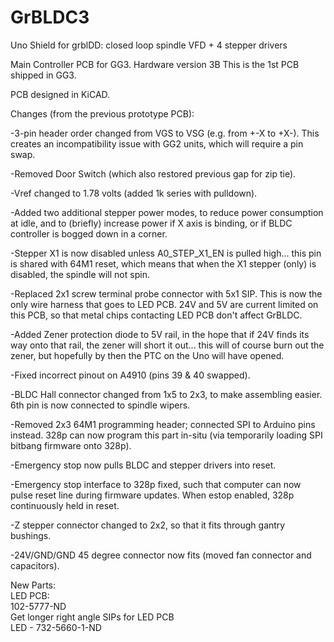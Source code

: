 # GrBLDC3
Uno Shield for grblDD: closed loop spindle VFD + 4 stepper drivers

Main Controller PCB for GG3.  Hardware version 3B
This is the 1st PCB shipped in GG3.

PCB designed in KiCAD.

Changes (from the previous prototype PCB):

-3-pin header order changed from VGS to VSG (e.g. from +-X to +X-).  This creates an incompatibility issue with GG2 units, which will require a pin swap.

-Removed Door Switch (which also restored previous gap for zip tie).

-Vref changed to 1.78 volts (added 1k series with pulldown).

-Added two additional stepper power modes, to reduce power consumption at idle, and to (briefly) increase power if X axis is binding, or if BLDC controller is bogged down in a corner.

-Stepper X1 is now disabled unless A0_STEP_X1_EN is pulled high... this pin is shared with 64M1 reset, which means that when the X1 stepper (only) is disabled, the spindle will not spin.

-Replaced 2x1 screw terminal probe connector with 5x1 SIP.  This is now the only wire harness that goes to LED PCB.  24V and 5V are current limited on this PCB, so that metal chips contacting LED PCB don't affect GrBLDC.

-Added Zener protection diode to 5V rail, in the hope that if 24V finds its way onto that rail, the zener will short it out... this will of course burn out the zener, but hopefully by then the PTC on the Uno will have opened.

-Fixed incorrect pinout on A4910 (pins 39 & 40 swapped).

-BLDC Hall connector changed from 1x5 to 2x3, to make assembling easier.  6th pin is now connected to spindle wipers.

-Removed 2x3 64M1 programming header; connected SPI to Arduino pins instead.  328p can now program this part in-situ (via temporarily loading SPI bitbang firmware onto 328p).

-Emergency stop now pulls BLDC and stepper drivers into reset.

-Emergency stop interface to 328p fixed, such that computer can now pulse reset line during firmware updates.  When estop enabled, 328p continuously held in reset.

-Z stepper connector changed to 2x2, so that it fits through gantry bushings.

-24V/GND/GND 45 degree connector now fits (moved fan connector and capacitors).


New Parts:  
LED PCB:  
102-5777-ND  
Get longer right angle SIPs for LED PCB  
LED - 732-5660-1-ND  